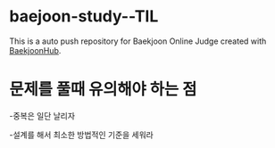 # baejoon-study--TIL
This is a auto push repository for Baekjoon Online Judge created with [BaekjoonHub](https://github.com/BaekjoonHub/BaekjoonHub).

# 문제를 풀때 유의해야 하는 점
-중복은 일단 날리자

-설계를 해서 최소한 방법적인 기준을 세워라
